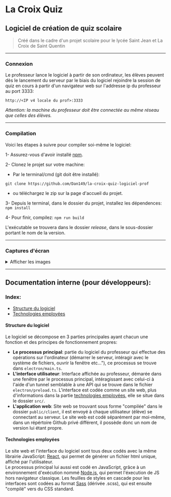 # La Croix Quiz

## Logiciel de création de quiz scolaire

> Créé dans le cadre d'un projet scolaire pour le lycée Saint Jean et La Croix de Saint Quentin 

---

### Connexion

Le professeur lance le logiciel à partir de son ordinateur, les élèves peuvent dès le lancement du serveur par le biais du logiciel rejoindre la session de quiz en cours à partir d'un navigateur web sur l'addresse ip du professeur au port 3333:

`http://<IP v4 locale du prof>:3333`

*Attention: la machine du professeur doit être connectée au même réseau que celles des élèves.*

---

### Compilation

Voici les étapes à suivre pour compiler soi-même le logiciel:

1- Assurez-vous d'avoir installé <a href="https://npmjs.com">npm</a>.

2- Clonez le projet sur votre machine: 

- Par le terminal/cmd (git doit être installé):

`git clone https://github.com/Dan149/la-croix-quiz-logiciel-prof`

- ou téléchargez le zip sur la page d'accueil du projet.

3- Depuis le terminal, dans le dossier du projet, installez les dépendences: `npm install`

4- Pour finir, compilez: `npm run build`

L'exécutable se trouvera dans le dossier _release_, dans le sous-dossier portant le nom de la version.

---

### Captures d'écran
<details>
  <summary>Afficher les images</summary>
  
![Copie d'écran_20240331_205917](https://github.com/Dan149/la-croix-quiz-logiciel-prof/assets/48863749/09df4d21-0000-43ee-a0fd-d5fc0aa5830c)
![Copie d'écran_20240331_210021](https://github.com/Dan149/la-croix-quiz-logiciel-prof/assets/48863749/69999c4a-740e-48ee-a4b6-4b4fca320f7d)
![Copie d'écran_20240331_210043](https://github.com/Dan149/la-croix-quiz-logiciel-prof/assets/48863749/af6d68fd-85d9-4d97-aca3-ea48e9a0dc85)
![Copie d'écran_20240331_210108](https://github.com/Dan149/la-croix-quiz-logiciel-prof/assets/48863749/b34cd5ab-de84-4e89-a06e-f0bcae509c65)
![Copie d'écran_20240331_210206](https://github.com/Dan149/la-croix-quiz-logiciel-prof/assets/48863749/b4a8acc7-2a15-45c6-b50d-be9644387f9a)
![Copie d'écran_20240331_210255](https://github.com/Dan149/la-croix-quiz-logiciel-prof/assets/48863749/cc8a8f59-fd8f-4cef-ac70-02a34df42a19)
![Copie d'écran_20240331_210328](https://github.com/Dan149/la-croix-quiz-logiciel-prof/assets/48863749/bf663706-a9b2-44e3-8893-8318a86dcbbd)
</details>

---

## Documentation interne (pour développeurs):

### Index:
  - <a href="#structureLogiciel">Structure du logiciel</a>
  - <a href="#technosEmployees">Technologies employées</a>

<h4 id="structureLogiciel">Structure du logiciel</h4>
  Le logiciel se décompose en 3 parties principales ayant chacun une fonction et des principes de fonctionnement propres:
  
  - __Le processus principal__: partie du logiciel du professeur qui effectue des opérations sur l'ordinateur (démarrer le serveur, intéragir avec le système de fichiers, ouvrir la fenêtre etc..."), ce processus se trouve dans `electron/main.ts`. <br>
  - __L'interface utilisateur__: Interface affichée au professeur, démarée dans une fenêtre par le processus principal, intéragissant avec celui-ci à l'aide d'un tunnel semblable à une API qui se trouve dans le fichier `electron/preload.ts`. L'interface est codée comme un site web, plus d'informations dans la partie <a href="#technosEmployees">technologies employées</a>, elle se situe dans le dossier `src/`. <br>
  - __L'application web__: Site web se trouvant sous forme "compilée" dans le dossier `public/client`, il est envoyé à chaque utilisateur (élève) se connectant au serveur. Le site web est codé séparément par moi-même, dans un répértoire Github privé différent, il possède donc un nom de version lui étant propre. <br>


<h4 id="technosEmployees">Technologies employées</h4>
  Le site web et l'interface du logiciel sont tous deux codés avec la même librairie JavaScript: <a target="_blank" href="https://fr.react.dev/">React</a>, qui permet de générer un fichier html unique, affiché par l'utilisateur. <br>
  Le processus principal lui aussi est codé en JavaScript, grâce à un environnement d'exécution nommé <a target="_blank" href="https://nodejs.org/en/">Node.js</a>, qui permet l'éxecution de JS hors navigateur classique. Les feuilles de styles en cascade pour les interfaces sont codées au format <a target="_blank" href="https://sass-lang.com/">Sass</a> (dérivée .scss), qui est ensuite "compilé" vers du CSS standard.
